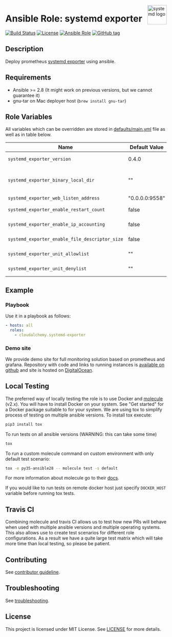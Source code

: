 <p><img src="https://brand.systemd.io/assets/png/systemd-logomark.png" alt="systemd logo" title="systemd" align="right" height="60" /></p>

# Ansible Role: systemd exporter

[![Build Status](https://travis-ci.com/cloudalchemy/ansible-systemd-exporter.svg?branch=master)](https://travis-ci.com/cloudalchemy/ansible-systemd-exporter)
[![License](https://img.shields.io/badge/license-MIT%20License-brightgreen.svg)](https://opensource.org/licenses/MIT)
[![Ansible Role](https://img.shields.io/badge/ansible%20role-cloudalchemy.systemd_exporter-blue.svg)](https://galaxy.ansible.com/cloudalchemy/systemd-exporter/)
[![GitHub tag](https://img.shields.io/github/tag/cloudalchemy/ansible-systemd-exporter.svg)](https://github.com/cloudalchemy/ansible-systemd-exporter/tags)

## Description

Deploy prometheus [systemd exporter](https://github.com/povilasv/systemd_exporter) using ansible.

## Requirements

- Ansible >= 2.8 (It might work on previous versions, but we cannot guarantee it)
- gnu-tar on Mac deployer host (`brew install gnu-tar`)

## Role Variables

All variables which can be overridden are stored in [defaults/main.yml](defaults/main.yml) file as well as in table below.

| Name           | Default Value | Description                        |
| -------------- | ------------- | -----------------------------------|
| `systemd_exporter_version` | 0.4.0 | SystemD exporter package version. Also accepts latest as parameter. |
| `systemd_exporter_binary_local_dir` | "" | Allows to use local packages instead of ones distributed on github. As parameter it takes a directory where `systemd_exporter` binary is stored on host on which ansible is ran. This overrides `systemd_exporter_version` parameter |
| `systemd_exporter_web_listen_address` | "0.0.0.0:9558" | Address on which systemd exporter will listen |
| `systemd_exporter_enable_restart_count` | false | Enables service restart count metrics. This feature only works with systemd 235 and above |
| `systemd_exporter_enable_ip_accounting` | false | Enables service ip accounting metrics. This feature only works with systemd 235 and above |
| `systemd_exporter_enable_file_descriptor_size` | false | Enables file descriptor size metrics. This feature will cause exporter to run as root as it needs access to /proc/X/fd |
| `systemd_exporter_unit_allowlist` | "" | Include some systemd units. Expects a regex. More in https://github.com/povilasv/systemd_exporter#configuration |
| `systemd_exporter_unit_denylist` | "" | Exclude some systemd units. Expects a regex. More in https://github.com/povilasv/systemd_exporter#configuration |

## Example

### Playbook

Use it in a playbook as follows:
```yaml
- hosts: all
  roles:
    - cloudalchemy.systemd-exporter
```

### Demo site

We provide demo site for full monitoring solution based on prometheus and grafana. Repository with code and links to running instances is [available on github](https://github.com/cloudalchemy/demo-site) and site is hosted on [DigitalOcean](https://digitalocean.com).

## Local Testing

The preferred way of locally testing the role is to use Docker and [molecule](https://github.com/metacloud/molecule) (v2.x). You will have to install Docker on your system. See "Get started" for a Docker package suitable to for your system.
We are using tox to simplify process of testing on multiple ansible versions. To install tox execute:
```sh
pip3 install tox
```
To run tests on all ansible versions (WARNING: this can take some time)
```sh
tox
```
To run a custom molecule command on custom environment with only default test scenario:
```sh
tox -e py35-ansible28 -- molecule test -s default
```
For more information about molecule go to their [docs](http://molecule.readthedocs.io/en/latest/).

If you would like to run tests on remote docker host just specify `DOCKER_HOST` variable before running tox tests.

## Travis CI

Combining molecule and travis CI allows us to test how new PRs will behave when used with multiple ansible versions and multiple operating systems. This also allows use to create test scenarios for different role configurations. As a result we have a quite large test matrix which will take more time than local testing, so please be patient.

## Contributing

See [contributor guideline](CONTRIBUTING.md).

## Troubleshooting

See [troubleshooting](TROUBLESHOOTING.md).

## License

This project is licensed under MIT License. See [LICENSE](/LICENSE) for more details.
